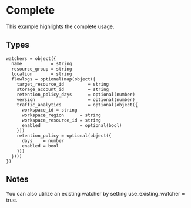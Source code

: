 # Complete

This example highlights the complete usage.

## Types

```hcl
watchers = object({
  name           = string
  resource_group = string
  location       = string
  flowlogs = optional(map(object({
    target_resource_id         = string
    storage_account_id         = string
    retention_policy_days      = optional(number)
    version                    = optional(number)
    traffic_analytics          = optional(object({
      workspace_id = string
      workspace_region      = string
      workspace_resource_id = string
      enabled               = optional(bool)
    }))
    retention_policy = optional(object({
      days    = number
      enabled = bool
    }))
  })))
})
```

## Notes

You can also utilize an existing watcher by setting use_existing_watcher = true.
